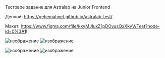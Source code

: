 Тестовое задание для Astralab на Junior Frontend

Деплой: https://gehemahnet.github.io/astralab-test/

Макет: https://www.figma.com/file/kxyMJIuxZ1pDOvusQxXkyV/Test?node-id=0%3A1!
<br/>

![изображение](https://user-images.githubusercontent.com/55366148/213484190-c65d8d19-2809-412b-9945-c3f8337d11a3.png)
![изображение](https://user-images.githubusercontent.com/55366148/213484057-d9f8a375-c278-4e6a-87da-fbe83389b78a.png)

![изображение](https://user-images.githubusercontent.com/55366148/213484391-6ded0ff6-7f22-4c72-85a9-a5a752631c3b.png)
![изображение](https://user-images.githubusercontent.com/55366148/213484988-44284717-1bc1-4a8d-84fc-79a07e41f24a.png)


